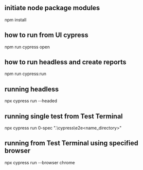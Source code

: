## initiate node package modules
npm install

## how to run from UI cypress
npm run cypress open

## how to run headless and create reports
npm run cypress:run

## running headless
npx cypress run --headed

## running single test from Test Terminal
npx cypress run 0-spec ".\cypress\e2e\<name_directory>"

## running from Test Terminal using specified browser
npx cypress run --browser chrome
